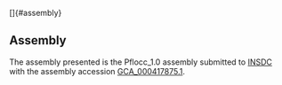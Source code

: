[]{#assembly}

Assembly
--------

The assembly presented is the Pflocc\_1.0 assembly submitted to
[INSDC](http://www.insdc.org) with the assembly accession
[GCA\_000417875.1](http://www.ebi.ac.uk/ena/data/view/GCA_000417875.1).
